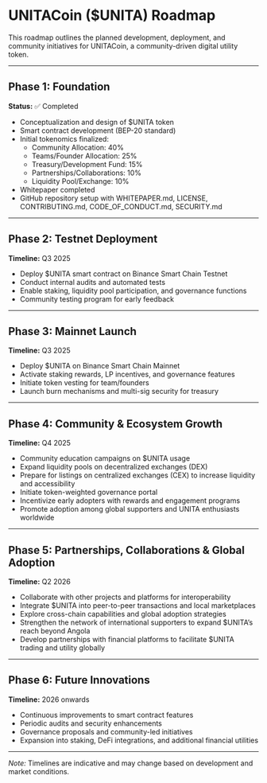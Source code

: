 # UNITACoin ($UNITA) Roadmap

This roadmap outlines the planned development, deployment, and community initiatives for UNITACoin, a community-driven digital utility token.

---

## Phase 1: Foundation
**Status:** ✅ Completed  
- Conceptualization and design of $UNITA token  
- Smart contract development (BEP-20 standard)  
- Initial tokenomics finalized:
  - Community Allocation: 40%
  - Teams/Founder Allocation: 25%
  - Treasury/Development Fund: 15%
  - Partnerships/Collaborations: 10%
  - Liquidity Pool/Exchange: 10%
- Whitepaper completed  
- GitHub repository setup with WHITEPAPER.md, LICENSE, CONTRIBUTING.md, CODE_OF_CONDUCT.md, SECURITY.md

---

## Phase 2: Testnet Deployment
**Timeline:** Q3 2025  
- Deploy $UNITA smart contract on Binance Smart Chain Testnet  
- Conduct internal audits and automated tests  
- Enable staking, liquidity pool participation, and governance functions  
- Community testing program for early feedback  

---

## Phase 3: Mainnet Launch
**Timeline:** Q3 2025  
- Deploy $UNITA on Binance Smart Chain Mainnet  
- Activate staking rewards, LP incentives, and governance features  
- Initiate token vesting for team/founders  
- Launch burn mechanisms and multi-sig security for treasury  

---

## Phase 4: Community & Ecosystem Growth
**Timeline:** Q4 2025  
- Community education campaigns on $UNITA usage  
- Expand liquidity pools on decentralized exchanges (DEX)  
- Prepare for listings on centralized exchanges (CEX) to increase liquidity and accessibility  
- Initiate token-weighted governance portal  
- Incentivize early adopters with rewards and engagement programs  
- Promote adoption among global supporters and UNITA enthusiasts worldwide  

---

## Phase 5: Partnerships, Collaborations & Global Adoption
**Timeline:** Q2 2026  
- Collaborate with other projects and platforms for interoperability  
- Integrate $UNITA into peer-to-peer transactions and local marketplaces  
- Explore cross-chain capabilities and global adoption strategies  
- Strengthen the network of international supporters to expand $UNITA’s reach beyond Angola  
- Develop partnerships with financial platforms to facilitate $UNITA trading and utility globally  

---

## Phase 6: Future Innovations
**Timeline:** 2026 onwards  
- Continuous improvements to smart contract features  
- Periodic audits and security enhancements  
- Governance proposals and community-led initiatives  
- Expansion into staking, DeFi integrations, and additional financial utilities

---

*Note:* Timelines are indicative and may change based on development and market conditions.
